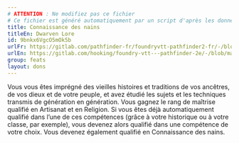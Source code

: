 ```yaml
---
# ATTENTION : Ne modifiez pas ce fichier
# Ce fichier est généré automatiquement par un script d'après les données du module Foundry VTT officiel et de sa traduction
title: Connaissance des nains
titleEn: Dwarven Lore
id: 9bnkx6VgcO5mOk5b
urlFr: https://gitlab.com/pathfinder-fr/foundryvtt-pathfinder2-fr/-/blob/master/data/feats/9bnkx6VgcO5mOk5b.htm
urlEn: https://gitlab.com/hooking/foundry-vtt---pathfinder-2e/-/blob/master/packs/data/feats.db/dwarven-lore.json
group: feats
layout: dons
---
```

Vous vous êtes imprégné des vieilles histoires et traditions de vos ancêtres, de vos dieux et de votre peuple, et avez étudié les sujets et les techniques transmis de génération en génération. Vous gagnez le rang de maîtrise qualifié en Artisanat et en Religion. Si vous êtes déjà automatiquement qualifié dans l’une de ces compétences (grâce à votre historique ou à votre classe, par exemple), vous devenez alors qualifié dans une compétence de votre choix. Vous devenez également qualifié en Connaissance des nains.


